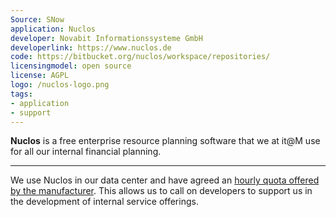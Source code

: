 ```yaml
---
Source: SNow
application: Nuclos
developer: Novabit Informationssysteme GmbH
developerlink: https://www.nuclos.de
code: https://bitbucket.org/nuclos/workspace/repositories/
licensingmodel: open source
license: AGPL
logo: /nuclos-logo.png
tags:
- application
- support
---
```


__Nuclos__ is a free enterprise resource planning software that we at it@M use for all our internal financial planning.

---

We use Nuclos in our data center and have agreed an [hourly quota offered by the manufacturer](https://www.nuclos.de/support/).
This allows us to call on developers to support us in the development of internal service offerings.
